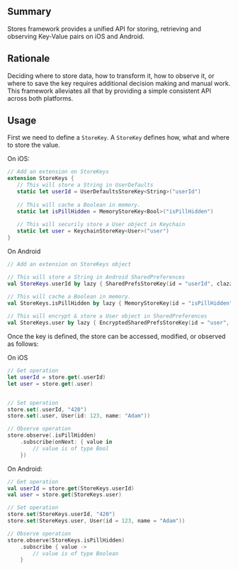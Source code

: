 ## Summary
Stores framework provides a unified API for storing, retrieving and observing Key-Value pairs on iOS and Android.

## Rationale
Deciding where to store data, how to transform it, how to observe it, or where to save the key requires additional decision making and manual work. This framework alleviates all that by providing a simple consistent API across both platforms.

## Usage
First we need to define a `StoreKey`. A `StoreKey` defines how, what and where to store the value.

On iOS:
```swift
// Add an extension on StoreKeys
extension StoreKeys {
   // This will store a String in UserDefaults
   static let userId = UserDefaultsStoreKey<String>("userId")
   
   // This will cache a Boolean in memory.
   static let isPillHidden = MemoryStoreKey<Bool>("isPillHidden")
   
   // This will securily store a User object in Keychain
   static let user = KeychainStoreKey<User>("user")
}
```

On Android
```kotlin
// Add an extension on StoreKeys object

// This will store a String in Android SharedPreferences
val StoreKeys.userId by lazy { SharedPrefsStoreKey(id = "userId", clazz = String::class.java) }

// This will cache a Boolean in memory.
val StoreKeys.isPillHidden by lazy { MemoryStoreKey(id = "isPillHidden", clazz = Boolean::class.java) }
   
// This will encrypt & store a User object in SharedPreferences
val StoreKeys.user by lazy { EncryptedSharedPrefsStoreKey(id = "user", clazz = User::class.java) }
```

Once the key is defined, the store can be accessed, modified, or observed as follows:

On iOS
```swift
// Get operation
let userId = store.get(.userId)
let user = store.get(.user)


// Set operation
store.set(.userId, "420")
store.set(.user, User(id: 123, name: "Adam"))

// Observe operation
store.observe(.isPillHidden)
    .subscribe(onNext: { value in
        // value is of type Bool
    })
```

On Android:
```kotlin
// Get operation
val userId = store.get(StoreKeys.userId)
val user = store.get(StoreKeys.user)

// Set operation
store.set(StoreKeys.userId, "420")
store.set(StoreKeys.user, User(id = 123, name = "Adam"))

// Observe operation
store.observe(StoreKeys.isPillHidden)
    .subscribe { value -> 
        // value is of type Boolean
    }
```
